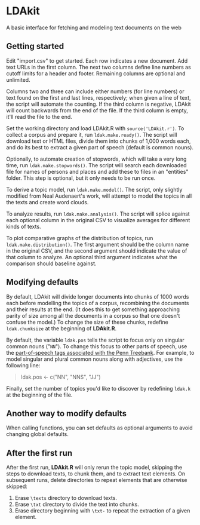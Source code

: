 # LDAkit
A basic interface for fetching and modeling text documents on the web


## Getting started
Edit "import.csv" to get started. Each row indicates a new document. Add text URLs in the first column. The next two columns define line numbers as cutoff limits for a header and footer. Remaining columns are optional and unlimited.

Columns two and three can include either numbers (for line numbers) or text found on the first and last lines, respectively; when given a line of text, the script will automate the counting. If the third column is negative, LDAkit will count backwards from the end of the file. If the third column is empty, it'll read the file to the end.

Set the working directory and load LDAkit.R with `source('LDAkit.r')`. To collect a corpus and prepare it, run `ldak.make.ready()`. The script will download text or HTML files, divide them into chunks of 1,000 words each, and do its best to extract a given part of speech (default is common nouns).

Optionally, to automate creation of stopwords, which will take a very long time, run `ldak.make.stopwords()`. The script will search each downloaded file for names of persons and places and add these to files in an "entities" folder. This step is optional, but it only needs to be run once.

To derive a topic model, run `ldak.make.model()`. The script, only slightly modified from Neal Audenaert's work, will attempt to model the topics in all the texts and create word clouds.

To analyze results, run `ldak.make.analysis()`. The script will splice against each optional column in the original CSV to visualize averages for different kinds of texts.

To plot comparative graphs of the distribution of topics, run `ldak.make.distribution()`. The first argument should be the column name in the original CSV, and the second argument should indicate the value of that column to analyze. An optional third argument indicates what the comparison should baseline against.

## Modifying defaults
By default, LDAkit will divide longer documents into chunks of 1000 words each before modelling the topics of a corpus, recombining the documents and their results at the end. (It does this to get something approaching parity of size among all the documents in a corpus so that one doesn't confuse the model.) To change the size of these chunks, redefine `ldak.chunksize` at the beginning of **LDAkit.R**.

By default, the variable `ldak.pos` tells the script to focus only on singular common nouns ("`NN`"). To change this focus to other parts of speech, use the [part-of-speech tags associated with the Penn Treebank](http://www.ling.upenn.edu/courses/Fall_2003/ling001/penn_treebank_pos.html). For example, to model singular and plural common nouns along with adjectives, use the following line:
> ldak.pos <- c("NN", "NNS", "JJ")

Finally, set the number of topics you'd like to discover by redefining `ldak.k` at the beginning of the file. 

## Another way to modify defaults
When calling functions, you can set defaults as optional arguments to avoid changing global defaults.

## After the first run
After the first run, **LDAkit.R** will only rerun the topic model, skipping the steps to download texts, to chunk them, and to extract text elements. On subsequent runs, delete directories to repeat elements that are otherwise skipped:

1. Erase `\texts` directory to download texts.
2. Erase `\txt` directory to divide the text into chunks.
3. Erase directory beginning with `\txt-` to repeat the extraction of a given element.
